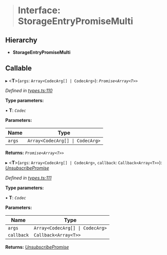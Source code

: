 > # Interface: StorageEntryPromiseMulti

## Hierarchy

* **StorageEntryPromiseMulti**

## Callable

▸ <**T**>(`args`: `Array<CodecArg[] | CodecArg>`): *`Promise<Array<T>>`*

*Defined in [types.ts:110](https://github.com/polkadot-js/api/blob/51a7263/packages/api/src/types.ts#L110)*

**Type parameters:**

▪ **T**: *`Codec`*

**Parameters:**

Name | Type |
------ | ------ |
`args` | `Array<CodecArg[] \| CodecArg>` |

**Returns:** *`Promise<Array<T>>`*

▸ <**T**>(`args`: `Array<CodecArg[] | CodecArg>`, `callback`: `Callback<Array<T>>`): *[UnsubscribePromise](../modules/_types_.md#unsubscribepromise)*

*Defined in [types.ts:111](https://github.com/polkadot-js/api/blob/51a7263/packages/api/src/types.ts#L111)*

**Type parameters:**

▪ **T**: *`Codec`*

**Parameters:**

Name | Type |
------ | ------ |
`args` | `Array<CodecArg[] \| CodecArg>` |
`callback` | `Callback<Array<T>>` |

**Returns:** *[UnsubscribePromise](../modules/_types_.md#unsubscribepromise)*